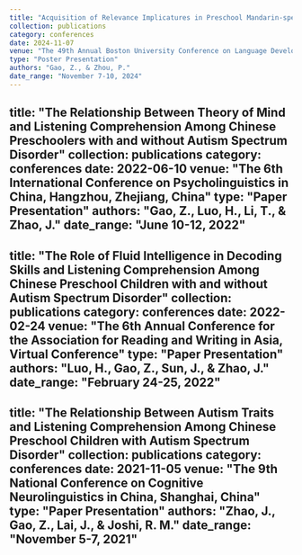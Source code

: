 ```yaml
---
title: "Acquisition of Relevance Implicatures in Preschool Mandarin-speaking Children"
collection: publications
category: conferences
date: 2024-11-07
venue: "The 49th Annual Boston University Conference on Language Development, Boston, MA, USA"
type: "Poster Presentation"
authors: "Gao, Z., & Zhou, P."
date_range: "November 7-10, 2024"
---
```


title: "The Relationship Between Theory of Mind and Listening Comprehension Among Chinese Preschoolers with and without Autism Spectrum Disorder"
collection: publications
category: conferences
date: 2022-06-10
venue: "The 6th International Conference on Psycholinguistics in China, Hangzhou, Zhejiang, China"
type: "Paper Presentation"
authors: "Gao, Z., Luo, H., Li, T., & Zhao, J."
date_range: "June 10-12, 2022"
---

title: "The Role of Fluid Intelligence in Decoding Skills and Listening Comprehension Among Chinese Preschool Children with and without Autism Spectrum Disorder"
collection: publications
category: conferences
date: 2022-02-24
venue: "The 6th Annual Conference for the Association for Reading and Writing in Asia, Virtual Conference"
type: "Paper Presentation"
authors: "Luo, H., Gao, Z., Sun, J., & Zhao, J."
date_range: "February 24-25, 2022"
---

title: "The Relationship Between Autism Traits and Listening Comprehension Among Chinese Preschool Children with Autism Spectrum Disorder"
collection: publications
category: conferences
date: 2021-11-05
venue: "The 9th National Conference on Cognitive Neurolinguistics in China, Shanghai, China"
type: "Paper Presentation"
authors: "Zhao, J., Gao, Z., Lai, J., & Joshi, R. M."
date_range: "November 5-7, 2021"
---
